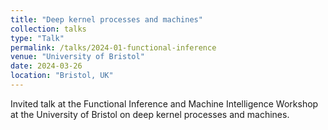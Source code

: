 ```yaml
---
title: "Deep kernel processes and machines"
collection: talks
type: "Talk"
permalink: /talks/2024-01-functional-inference
venue: "University of Bristol"
date: 2024-03-26
location: "Bristol, UK"
---
```


Invited talk at the Functional Inference and Machine Intelligence Workshop at the University of Bristol on deep kernel processes and machines. 
